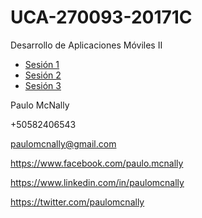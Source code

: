 # UCA-270093-20171C
Desarrollo de Aplicaciones Móviles II

* [Sesión 1](sesion-1.md)
* [Sesión 2](sesion-2.md)
* [Sesión 3](sesion-3.md)

Paulo McNally

+50582406543

paulomcnally@gmail.com

https://www.facebook.com/paulo.mcnally

https://www.linkedin.com/in/paulomcnally

https://twitter.com/paulomcnally
